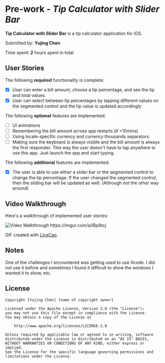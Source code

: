 # Pre-work - *Tip Calculator with Slider Bar*

**Tip Calculator with Slider Bar** is a tip calculator application for iOS.

Submitted by: **Yujing Chen**

Time spent: **2** hours spent in total

## User Stories

The following **required** functionality is complete:

* [X] User can enter a bill amount, choose a tip percentage, and see the tip and total values.
* [X] User can select between tip percentages by tapping different values on the segmented control and the tip value is updated accordingly

The following **optional** features are implemented:

* [ ] UI animations
* [ ] Remembering the bill amount across app restarts (if <10mins)
* [ ] Using locale-specific currency and currency thousands separators.
* [ ] Making sure the keyboard is always visible and the bill amount is always the first responder. This way the user doesn't have to tap anywhere to use this app. Just launch the app and start typing.

The following **additional** features are implemented:

- [X] The user is able to use either a slider bar or the segmented control to change the tip percentage. If the user changed the segmented control, then the sliding bar will be updated as well. (Although not the other way around)

## Video Walkthrough

Here's a walkthrough of implemented user stories:


<img src='http://i.imgur.com/IBp9tcj/file.gif' title='Video Walkthrough' width='' alt='Video Walkthrough' />
https://imgur.com/a/IBp9tcj

GIF created with [LiceCap](http://www.cockos.com/licecap/).

## Notes

One of the challenges I encountered was getting used to use Xcode. I did not use it before and sometimes I found it difficult to show the windows I wanted it to show, etc.

## License

    Copyright [Yujing Chen] [name of copyright owner]

    Licensed under the Apache License, Version 2.0 (the "License");
    you may not use this file except in compliance with the License.
    You may obtain a copy of the License at

        http://www.apache.org/licenses/LICENSE-2.0

    Unless required by applicable law or agreed to in writing, software
    distributed under the License is distributed on an "AS IS" BASIS,
    WITHOUT WARRANTIES OR CONDITIONS OF ANY KIND, either express or implied.
    See the License for the specific language governing permissions and
    limitations under the License.
